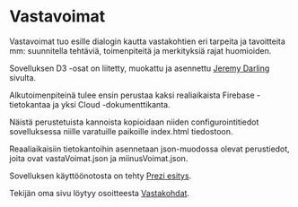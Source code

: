 ﻿# Vastavoimat

Vastavoimat tuo esille dialogin kautta vastakohtien eri tarpeita ja tavoitteita mm: suunnitella tehtäviä, toimenpiteitä ja merkityksiä rajat huomioiden.

Sovelluksen D3 -osat on liitetty, muokattu ja asennettu <a href="http://bl.ocks.org/jdarling/2d4e84460d5f5df9c0ff">Jeremy Darling</a> sivulta.

Alkutoimenpiteinä tulee ensin perustaa kaksi realiaikaista Firebase -tietokantaa ja yksi Cloud -dokumenttikanta.  

Näistä perustetuista kannoista kopioidaan niiden configurointitiedot sovelluksessa niille varatuille paikoille index.html tiedostoon.

Reaaliaikaisiin tietokantoihin asennetaan json-muodossa olevat perustiedot, joita ovat vastaVoimat.json ja miinusVoimat.json.

Sovelluksen käyttöönotosta on tehty <a href="https://prezi.com/p/-by4ekl1ky0q/?present=1">Prezi esitys</a>.

Tekijän oma sivu löytyy osoitteesta <a href="https://vastakohdat-b5663.firebaseapp.com">Vastakohdat</a>.
